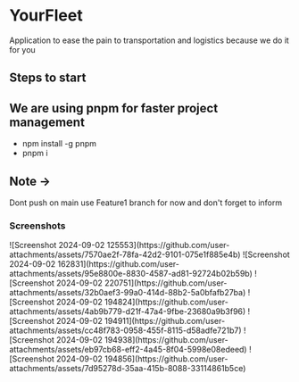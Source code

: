 <h1>YourFleet</h1>
<p>
  Application to ease the pain to transportation and logistics because we do it for you
</p>
<h2>Steps to start</h2>
<h2>We are using pnpm for faster project management</h2>
<ul>
  <li>npm install -g pnpm</li>
  <li>pnpm i</li>
</ul>

<h2>Note -> </h2>
<p>
  Dont push on main use Feature1 branch for now and don't forget to inform
</p>

<h3>Screenshots</h3>
![Screenshot 2024-09-02 125553](https://github.com/user-attachments/assets/7570ae2f-78fa-42d2-9101-075e1f885e4b)
![Screenshot 2024-09-02 162831](https://github.com/user-attachments/assets/95e8800e-8830-4587-ad81-92724b02b59b)
![Screenshot 2024-09-02 220751](https://github.com/user-attachments/assets/32b0aef3-99a0-414d-88b2-5a0bfafb27ba)
![Screenshot 2024-09-02 194824](https://github.com/user-attachments/assets/4ab9b779-d21f-47a4-9fbe-23680a9b3f96)
![Screenshot 2024-09-02 194911](https://github.com/user-attachments/assets/cc48f783-0958-455f-8115-d58adfe721b7)
![Screenshot 2024-09-02 194938](https://github.com/user-attachments/assets/eb97cb68-eff2-4a45-8f04-5998e08edeed)
![Screenshot 2024-09-02 194856](https://github.com/user-attachments/assets/7d95278d-35aa-415b-8088-33114861b5ce)
